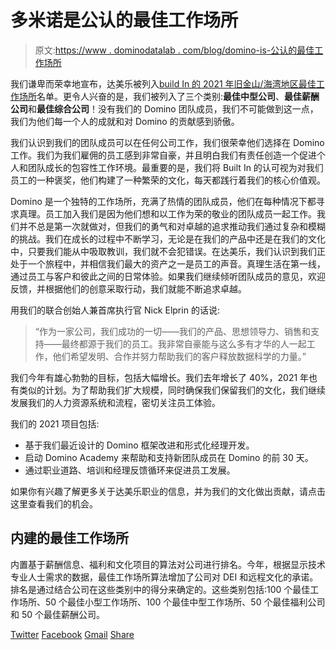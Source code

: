 # 多米诺是公认的最佳工作场所

> 原文:[https://www . dominodatalab . com/blog/domino-is-公认的最佳工作场所](https://www.dominodatalab.com/blog/domino-is-recognized-as-a-best-place-to-work)

我们谦卑而荣幸地宣布，达美乐被列入[build In 的 2021 年旧金山/海湾地区最佳工作场所](https://www.builtinsf.com/companies/best-places-to-work-san_francisco-2021#domino-data-lab)名单。更令人兴奋的是，我们被列入了三个类别:**最佳中型公司**、**最佳薪酬公司**和**最佳综合公司**！没有我们的 Domino 团队成员，我们不可能做到这一点，我们为他们每一个人的成就和对 Domino 的贡献感到骄傲。

我们认识到我们的团队成员可以在任何公司工作，我们很荣幸他们选择在 Domino 工作。我们为我们雇佣的员工感到非常自豪，并且明白我们有责任创造一个促进个人和团队成长的包容性工作环境。最重要的是，我们将 Built In 的认可视为对我们员工的一种褒奖，他们构建了一种繁荣的文化，每天都践行着我们的核心价值观。

Domino 是一个独特的工作场所，充满了热情的团队成员，他们在每种情况下都寻求真理。员工加入我们是因为他们想和以工作为荣的敬业的团队成员一起工作。我们并不总是第一次就做对，但我们的勇气和对卓越的追求推动我们通过复杂和模糊的挑战。我们在成长的过程中不断学习，无论是在我们的产品中还是在我们的文化中，只要我们能从中吸取教训，我们就不会犯错误。在达美乐，我们认识到我们正处于一个旅程中，并相信我们最大的资产之一是员工的声音。真理生活在第一线，通过员工与客户和彼此之间的日常体验。如果我们继续倾听团队成员的意见，欢迎反馈，并根据他们的创意采取行动，我们就能不断追求卓越。

用我们的联合创始人兼首席执行官 Nick Elprin 的话说:

> “作为一家公司，我们成功的一切——我们的产品、思想领导力、销售和支持——最终都源于我们的员工。我非常自豪能与这么多有才华的人一起工作，他们希望发明、合作并努力帮助我们的客户释放数据科学的力量。”

我们今年有雄心勃勃的目标，包括大幅增长。我们去年增长了 40%，2021 年也有类似的计划。为了帮助我们扩大规模，同时确保我们保留我们的文化，我们继续发展我们的人力资源系统和流程，密切关注员工体验。

我们的 2021 项目包括:

*   基于我们最近设计的 Domino 框架改进和形式化经理开发。
*   启动 Domino Academy 来帮助和支持新团队成员在 Domino 的前 30 天。
*   通过职业道路、培训和经理反馈循环来促进员工发展。

如果你有兴趣了解更多关于达美乐职业的信息，并为我们的文化做出贡献，请点击这里查看我们的机会。

## 内建的最佳工作场所

内置基于薪酬信息、福利和文化项目的算法对公司进行排名。今年，根据显示技术专业人士需求的数据，最佳工作场所算法增加了公司对 DEI 和远程文化的承诺。排名是通过结合公司在这些类别中的得分来确定的。这些类别包括:100 个最佳工作场所、50 个最佳小型工作场所、100 个最佳中型工作场所、50 个最佳福利公司和 50 个最佳薪酬公司。

[Twitter](/#twitter) [Facebook](/#facebook) [Gmail](/#google_gmail) [Share](https://www.addtoany.com/share#url=https%3A%2F%2Fwww.dominodatalab.com%2Fblog%2Fdomino-is-recognized-as-a-best-place-to-work%2F&title=Domino%20Is%20Recognized%20as%20a%20Best%20Place%20to%20Work)